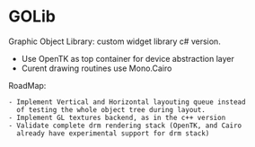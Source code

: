 GOLib
=====

Graphic Object Library: custom widget library c# version.

- Use OpenTK as top container for device abstraction layer
- Curent drawing routines use Mono.Cairo

RoadMap:

    - Implement Vertical and Horizontal layouting queue instead
      of testing the whole object tree during layout.
    - Implement GL textures backend, as in the c++ version
    - Validate complete drm rendering stack (OpenTK, and Cairo
      already have experimental support for drm stack)


